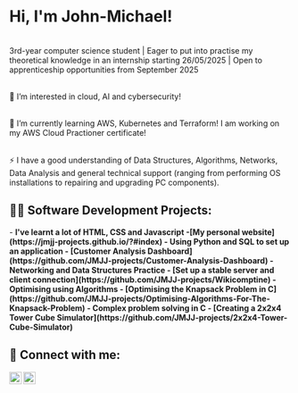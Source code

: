 <h1>Hi, I'm John-Michael! </h1>

</br> 3rd-year computer science student | Eager to put into practise my theoretical knowledge in an internship starting 26/05/2025 | Open to apprenticeship opportunities from September 2025

</br> 👀 I’m interested in cloud, AI and cybersecurity!

</br> 🌱 I’m currently learning AWS, Kubernetes and Terraform! I am working on my AWS Cloud Practioner certificate!

</br> ⚡ I have a good understanding of Data Structures, Algorithms, Networks, Data Analysis and general technical support (ranging from performing OS installations to repairing and upgrading PC components).
<h2>👨‍💻 Software Development Projects:</h2>
- <b> I've learnt a lot of HTML, CSS and Javascript
  -[My personal website](https://jmjj-projects.github.io/?#index)
- <b>Using Python and SQL to set up an application </b>
  - [Customer Analysis Dashboard](https://github.com/JMJJ-projects/Customer-Analysis-Dashboard)
- <b>Networking and Data Structures Practice</b>
  - [Set up a stable server and client connection](https://github.com/JMJJ-projects/Wikicomptine)
- <b>Optimising using Algorithms</b>
  - [Optimising the Knapsack Problem in C](https://github.com/JMJJ-projects/Optimising-Algorithms-For-The-Knapsack-Problem)
- <b>Complex problem solving in C </b>
  - [Creating a 2x2x4 Tower Cube Simulator](https://github.com/JMJJ-projects/2x2x4-Tower-Cube-Simulator)

<h2> 🤳 Connect with me:</h2>

[<img align="left" alt="John-Micahel Jeny Jeyaraj | LinkedIn" width="22px" src="https://cdn.jsdelivr.net/npm/simple-icons@v3/icons/linkedin.svg" />][linkedin]

[<img align="left" alt="John-Micahel Jeny Jeyaraj | Gmail" width="22px" src="https://cdn.jsdelivr.net/npm/simple-icons@v3/icons/gmail.svg" />][gmail]

[linkedin]: https://www.linkedin.com/in/jmjj/
[gmail]: mailto:johnjenyjeyaraj@gmail.com
<!---

[- 👋 Hi, I’m @JMJJ-projects
- 👀 I’m interested in ...
- 🌱 I’m currently learning ...
- 💞️ I’m looking to collaborate on ...
- 📫 How to reach me ...
- 😄 Pronouns: ...
- ⚡ Fun fact: ...


JMJJ-projects/JMJJ-projects is a ✨ special ✨ repository because its `README.md` (this file) appears on your GitHub profile.
You can click the Preview link to take a look at your changes.
--->
